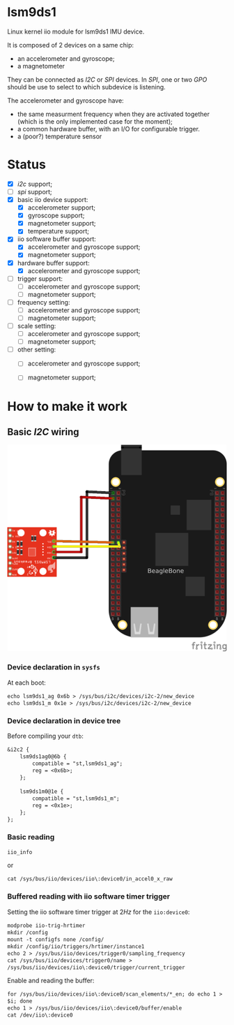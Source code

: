 # lsm9ds1
Linux kernel iio module for lsm9ds1 IMU device.

It is composed of 2 devices on a same chip:

* an accelerometer and gyroscope;
* a magnetometer

They can be connected as *I2C* or *SPI* devices. In *SPI*, one or two
*GPO* should be use to select to which subdevice is listening.

The accelerometer and gyroscope have:

* the same measurment frequency when they are activated together
  (which is the only implemented case for the moment);
* a common hardware buffer, with an I/O for configurable trigger.
* a (poor?) temperature sensor


# Status #

* [x] *i2c* support;
* [ ] *spi* support;
* [x] basic iio device support:
  * [x] accelerometer support;
  * [x] gyroscope support;
  * [x] magnetometer support;
  * [x] temperature support;
* [x] iio software buffer support:
  * [x] accelerometer and gyroscope support;
  * [x] magnetometer support;
* [x] hardware buffer support:
  * [x] accelerometer and gyroscope support;
* [ ] trigger support:
  * [ ] accelerometer and gyroscope support;
  * [ ] magnetometer support;
* [ ] frequency setting:
  * [ ] accelerometer and gyroscope support;
  * [ ] magnetometer support;
* [ ] scale setting:
  * [ ] accelerometer and gyroscope support;
  * [ ] magnetometer support;
* [ ] other setting:
  * [ ] accelerometer and gyroscope support;
  * [ ] magnetometer support;



# How to make it work #

## Basic *I2C* wiring ##

![basic wiring](beaglebone_lsm9ds1_bb.png "Basic wiring")

### Device declaration in `sysfs` ###

At each boot:

```shell
echo lsm9ds1_ag 0x6b > /sys/bus/i2c/devices/i2c-2/new_device
echo lsm9ds1_m 0x1e > /sys/bus/i2c/devices/i2c-2/new_device
```

### Device declaration in device tree ###

Before compiling your `dtb`:

```
&i2c2 {
	lsm9ds1ag0@6b {
		compatible = "st,lsm9ds1_ag";
		reg = <0x6b>;
	};

	lsm9ds1m0@1e {
		compatible = "st,lsm9ds1_m";
		reg = <0x1e>;
	};
};
```

### Basic reading ###

```shell
iio_info
```

or 

```shell
cat /sys/bus/iio/devices/iio\:device0/in_accel0_x_raw
```


### Buffered reading with iio software timer trigger ###

Setting the iio software timer trigger at $2Hz$ for the `iio:device0`:

```shell
modprobe iio-trig-hrtimer
mkdir /config
mount -t configfs none /config/
mkdir /config/iio/triggers/hrtimer/instance1
echo 2 > /sys/bus/iio/devices/trigger0/sampling_frequency
cat /sys/bus/iio/devices/trigger0/name > /sys/bus/iio/devices/iio\:device0/trigger/current_trigger
```

Enable and reading the buffer:

```shell
for /sys/bus/iio/devices/iio\:device0/scan_elements/*_en; do echo 1 > $i; done
echo 1 > /sys/bus/iio/devices/iio\:device0/buffer/enable
cat /dev/iio\:device0
```
